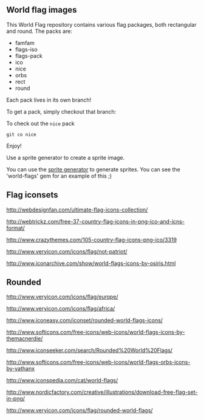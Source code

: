 ## World flag images

This World Flag repository contains various flag packages, both rectangular and round.
The packs are:

* famfam
* flags-iso
* flags-pack
* ico
* nice
* orbs
* rect
* round

Each pack lives in its own branch!

To get a pack, simply checkout that branch:

To check out the `nice` pack

`git co nice`

Enjoy!

Use a sprite generator to create a sprite image.

You can use the [sprite generator](http://spritegen.website-performance.org/) to generate sprites. You can see the 'world-flags' gem for an example of this ;)

## Flag iconsets

http://webdesignfan.com/ultimate-flag-icons-collection/

http://webtrickz.com/free-37-country-flag-icons-in-png-ico-and-icns-format/

http://www.crazythemes.com/105-country-flag-icons-png-ico/3319

http://www.veryicon.com/icons/flag/not-patriot/

http://www.iconarchive.com/show/world-flags-icons-by-osiris.html

## Rounded

http://www.veryicon.com/icons/flag/europe/

http://www.veryicon.com/icons/flag/africa/

http://www.iconeasy.com/iconset/rounded-world-flags-icons/

http://www.softicons.com/free-icons/web-icons/world-flags-icons-by-themacnerdie/

http://www.iconseeker.com/search/Rounded%20World%20Flags/

http://www.softicons.com/free-icons/web-icons/world-flags-orbs-icons-by-vathanx

http://www.iconspedia.com/cat/world-flags/

http://www.nordicfactory.com/creative/illustrations/download-free-flag-set-in-png/

http://www.veryicon.com/icons/flag/rounded-world-flags/

